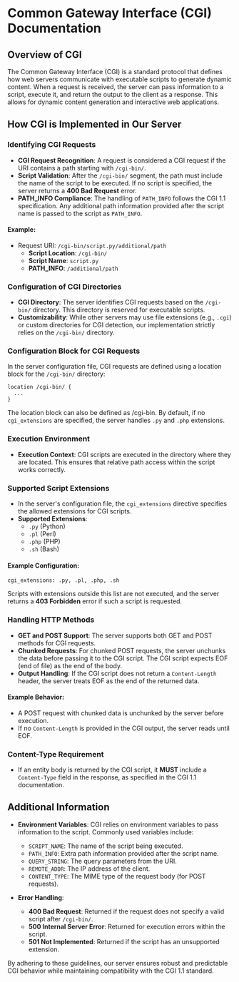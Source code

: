 # Common Gateway Interface (CGI) Documentation

## Overview of CGI

The Common Gateway Interface (CGI) is a standard protocol that defines how web servers communicate with executable scripts to generate dynamic content. When a request is received, the server can pass information to a script, execute it, and return the output to the client as a response. This allows for dynamic content generation and interactive web applications.

## How CGI is Implemented in Our Server

### Identifying CGI Requests

- **CGI Request Recognition**: A request is considered a CGI request if the URI contains a path starting with `/cgi-bin/`.
- **Script Validation**: After the `/cgi-bin/` segment, the path must include the name of the script to be executed. If no script is specified, the server returns a **400 Bad Request** error.
- **PATH\_INFO Compliance**: The handling of `PATH_INFO` follows the CGI 1.1 specification. Any additional path information provided after the script name is passed to the script as `PATH_INFO`.

#### Example:

- Request URI: `/cgi-bin/script.py/additional/path`
  - **Script Location**: `/cgi-bin/`
  - **Script Name**: `script.py`
  - **PATH\_INFO**: `/additional/path`

### Configuration of CGI Directories

- **CGI Directory**: The server identifies CGI requests based on the `/cgi-bin/` directory. This directory is reserved for executable scripts.
- **Customizability**: While other servers may use file extensions (e.g., `.cgi`) or custom directories for CGI detection, our implementation strictly relies on the `/cgi-bin/` directory.

### Configuration Block for CGI Requests

In the server configuration file, CGI requests are defined using a location block for the `/cgi-bin/` directory:

```plaintext
location /cgi-bin/ {
  ...
}
```

The location block can also be defined as /cgi-bin. By default, if no `cgi_extensions` are specified, the server handles `.py` and `.php` extensions.

### Execution Environment

- **Execution Context**: CGI scripts are executed in the directory where they are located. This ensures that relative path access within the script works correctly.

### Supported Script Extensions

- In the server's configuration file, the `cgi_extensions` directive specifies the allowed extensions for CGI scripts.
- **Supported Extensions**:
  - `.py` (Python)
  - `.pl` (Perl)
  - `.php` (PHP)
  - `.sh` (Bash)

#### Example Configuration:

```plaintext
cgi_extensions: .py, .pl, .php, .sh
```

Scripts with extensions outside this list are not executed, and the server returns a **403 Forbidden** error if such a script is requested.

### Handling HTTP Methods

- **GET and POST Support**: The server supports both GET and POST methods for CGI requests.
- **Chunked Requests**: For chunked POST requests, the server unchunks the data before passing it to the CGI script. The CGI script expects EOF (end of file) as the end of the body.
- **Output Handling**: If the CGI script does not return a `Content-Length` header, the server treats EOF as the end of the returned data.

#### Example Behavior:

- A POST request with chunked data is unchunked by the server before execution.
- If no `Content-Length` is provided in the CGI output, the server reads until EOF.

### Content-Type Requirement

- If an entity body is returned by the CGI script, it **MUST** include a `Content-Type` field in the response, as specified in the CGI 1.1 documentation.

## Additional Information

- **Environment Variables**: CGI relies on environment variables to pass information to the script. Commonly used variables include:

  - `SCRIPT_NAME`: The name of the script being executed.
  - `PATH_INFO`: Extra path information provided after the script name.
  - `QUERY_STRING`: The query parameters from the URI.
  - `REMOTE_ADDR`: The IP address of the client.
  - `CONTENT_TYPE`: The MIME type of the request body (for POST requests).

- **Error Handling**:

  - **400 Bad Request**: Returned if the request does not specify a valid script after `/cgi-bin/`.
  - **500 Internal Server Error**: Returned for execution errors within the script.
  - **501 Not Implemented**: Returned if the script has an unsupported extension.


By adhering to these guidelines, our server ensures robust and predictable CGI behavior while maintaining compatibility with the CGI 1.1 standard.
